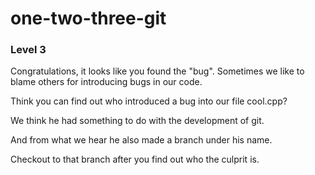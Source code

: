 one-two-three-git
=================

### Level 3

Congratulations, it looks like you found the "bug".
Sometimes we like to blame others for introducing bugs in our code.

Think you can find out who introduced a bug into our file cool.cpp?

We think he had something to do with the development of git.

And from what we hear he also made a branch under his name.

Checkout to that branch after you find out who the culprit is.


